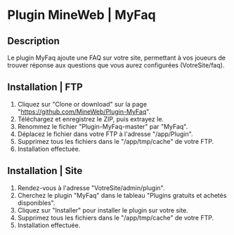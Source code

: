 # Plugin MineWeb | MyFaq


## Description
Le plugin MyFaq ajoute une FAQ sur votre site, permettant à vos joueurs de trouver réponse aux questions que vous aurez configurées (VotreSite/faq).

## Installation | FTP
1. Cliquez sur "Clone or download" sur la page "https://github.com/MineWeb/Plugin-MyFaq".
2. Téléchargez et enregistrez le ZIP, puis extrayez le.
3. Renommez le fichier "Plugin-MyFaq-master" par "MyFaq".
4. Déplacez le fichier dans votre FTP à l'adresse "/app/Plugin".
5. Supprimez tous les fichiers dans le "/app/tmp/cache" de votre FTP.
6. Installation effectuée.

## Installation | Site
1. Rendez-vous à l'adresse "VotreSite/admin/plugin".
2. Cherchez le plugin "MyFaq" dans le tableau "Plugins gratuits et achetés disponibles".
3. Cliquez sur "Installer" pour installer le plugin sur votre site.
4. Supprimez tous les fichiers dans le "/app/tmp/cache" de votre FTP.
5. Installation effectuée.
